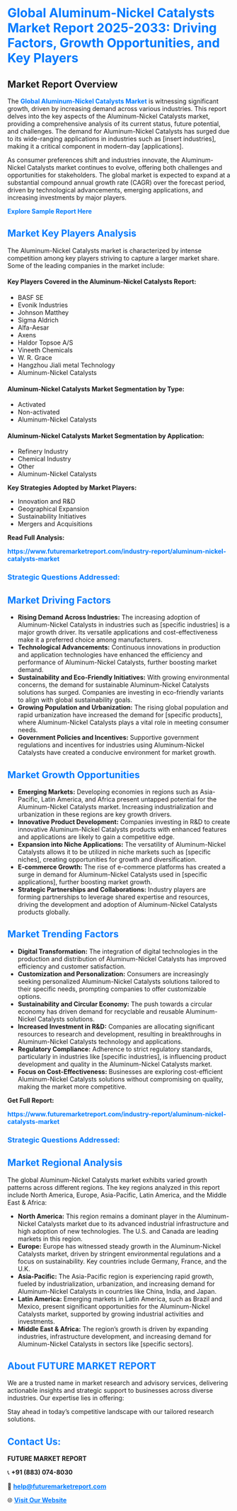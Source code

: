 <h1 style="color: #007BFF;">Global Aluminum-Nickel Catalysts Market Report 2025-2033: Driving Factors, Growth Opportunities, and Key Players</h1>

<section id="overview">
<h2>Market Report Overview</h2>
<p>The <a href="https://www.futuremarketreport.com/industry-report/aluminum-nickel-catalysts-market" style="color: #007BFF; text-decoration: none;"><strong>Global Aluminum-Nickel Catalysts Market</strong></a> is witnessing significant growth, driven by increasing demand across various industries. This report delves into the key aspects of the Aluminum-Nickel Catalysts market, providing a comprehensive analysis of its current status, future potential, and challenges. The demand for Aluminum-Nickel Catalysts has surged due to its wide-ranging applications in industries such as [insert industries], making it a critical component in modern-day [applications].</p>
<p>As consumer preferences shift and industries innovate, the Aluminum-Nickel Catalysts market continues to evolve, offering both challenges and opportunities for stakeholders. The global market is expected to expand at a substantial compound annual growth rate (CAGR) over the forecast period, driven by technological advancements, emerging applications, and increasing investments by major players.</p>
</section>

<section id="overview">
<p><a href="https://www.futuremarketreport.com/request-sample/reportId=100189" style="color: #007BFF; text-decoration: none;"><strong>Explore Sample Report Here</strong></a></p>
</section>

<section id="key-players">
<h2 style="color: #007BFF;">Market Key Players Analysis</h2>
<p>The Aluminum-Nickel Catalysts market is characterized by intense competition among key players striving to capture a larger market share. Some of the leading companies in the market include:</p>
<h4>Key Players Covered in the Aluminum-Nickel Catalysts Report:</h4>
<ul><li>BASF SE</li><li>Evonik Industries</li><li>Johnson Matthey</li><li>Sigma Aldrich</li><li>Alfa-Aesar</li><li>Axens</li><li>Haldor Topsoe A/S</li><li>Vineeth Chemicals</li><li>W. R. Grace</li><li>Hangzhou Jiali metal Technology</li><li>Aluminum-Nickel Catalysts</li></ul>
<h4>Aluminum-Nickel Catalysts Market Segmentation by Type:</h4>
<ul><li>Activated</li><li>Non-activated</li><li>Aluminum-Nickel Catalysts</li></ul>

<h4>Aluminum-Nickel Catalysts Market Segmentation by Application:</h4>
<ul><li>Refinery Industry</li><li>Chemical Industry</li><li>Other</li><li>Aluminum-Nickel Catalysts</li></ul>
<p><strong>Key Strategies Adopted by Market Players:</strong></p>
<ul>
<li>Innovation and R&D</li>
<li>Geographical Expansion</li>
<li>Sustainability Initiatives</li>
<li>Mergers and Acquisitions</li>
</ul>
</section>

<section>
<p><strong>Read Full Analysis: </strong></p><a href="https://www.futuremarketreport.com/industry-report/aluminum-nickel-catalysts-market" style="color: #007BFF; text-decoration: none;"><strong>https://www.futuremarketreport.com/industry-report/aluminum-nickel-catalysts-market</strong></a>
<h3 style="color: #007BFF;">Strategic Questions Addressed:</h3>
</section>

<section id="driving-factors">
<h2 style="color: #007BFF;">Market Driving Factors</h2>
<ul>
<li><strong>Rising Demand Across Industries:</strong> The increasing adoption of Aluminum-Nickel Catalysts in industries such as [specific industries] is a major growth driver. Its versatile applications and cost-effectiveness make it a preferred choice among manufacturers.</li>
<li><strong>Technological Advancements:</strong> Continuous innovations in production and application technologies have enhanced the efficiency and performance of Aluminum-Nickel Catalysts, further boosting market demand.</li>
<li><strong>Sustainability and Eco-Friendly Initiatives:</strong> With growing environmental concerns, the demand for sustainable Aluminum-Nickel Catalysts solutions has surged. Companies are investing in eco-friendly variants to align with global sustainability goals.</li>
<li><strong>Growing Population and Urbanization:</strong> The rising global population and rapid urbanization have increased the demand for [specific products], where Aluminum-Nickel Catalysts plays a vital role in meeting consumer needs.</li>
<li><strong>Government Policies and Incentives:</strong> Supportive government regulations and incentives for industries using Aluminum-Nickel Catalysts have created a conducive environment for market growth.</li>
</ul>
</section>

<section id="growth-opportunities">
<h2 style="color: #007BFF;">Market Growth Opportunities</h2>
<ul>
<li><strong>Emerging Markets:</strong> Developing economies in regions such as Asia-Pacific, Latin America, and Africa present untapped potential for the Aluminum-Nickel Catalysts market. Increasing industrialization and urbanization in these regions are key growth drivers.</li>
<li><strong>Innovative Product Development:</strong> Companies investing in R&D to create innovative Aluminum-Nickel Catalysts products with enhanced features and applications are likely to gain a competitive edge.</li>
<li><strong>Expansion into Niche Applications:</strong> The versatility of Aluminum-Nickel Catalysts allows it to be utilized in niche markets such as [specific niches], creating opportunities for growth and diversification.</li>
<li><strong>E-commerce Growth:</strong> The rise of e-commerce platforms has created a surge in demand for Aluminum-Nickel Catalysts used in [specific applications], further boosting market growth.</li>
<li><strong>Strategic Partnerships and Collaborations:</strong> Industry players are forming partnerships to leverage shared expertise and resources, driving the development and adoption of Aluminum-Nickel Catalysts products globally.</li>
</ul>
</section>

<section id="trending-factors">
<h2 style="color: #007BFF;">Market Trending Factors</h2>
<ul>
<li><strong>Digital Transformation:</strong> The integration of digital technologies in the production and distribution of Aluminum-Nickel Catalysts has improved efficiency and customer satisfaction.</li>
<li><strong>Customization and Personalization:</strong> Consumers are increasingly seeking personalized Aluminum-Nickel Catalysts solutions tailored to their specific needs, prompting companies to offer customizable options.</li>
<li><strong>Sustainability and Circular Economy:</strong> The push towards a circular economy has driven demand for recyclable and reusable Aluminum-Nickel Catalysts solutions.</li>
<li><strong>Increased Investment in R&D:</strong> Companies are allocating significant resources to research and development, resulting in breakthroughs in Aluminum-Nickel Catalysts technology and applications.</li>
<li><strong>Regulatory Compliance:</strong> Adherence to strict regulatory standards, particularly in industries like [specific industries], is influencing product development and quality in the Aluminum-Nickel Catalysts market.</li>
<li><strong>Focus on Cost-Effectiveness:</strong> Businesses are exploring cost-efficient Aluminum-Nickel Catalysts solutions without compromising on quality, making the market more competitive.</li>
</ul>
</section>

<section>
<p><strong>Get Full Report: </strong></p><a href="https://www.futuremarketreport.com/industry-report/aluminum-nickel-catalysts-market" style="color: #007BFF; text-decoration: none;"><strong>https://www.futuremarketreport.com/industry-report/aluminum-nickel-catalysts-market</strong></a>
<h3 style="color: #007BFF;">Strategic Questions Addressed:</h3>
</section>


<section id="regional-analysis">
<h2 style="color: #007BFF;">Market Regional Analysis</h2>
<p>The global Aluminum-Nickel Catalysts market exhibits varied growth patterns across different regions. The key regions analyzed in this report include North America, Europe, Asia-Pacific, Latin America, and the Middle East & Africa:</p>
<ul>
<li><strong>North America:</strong> This region remains a dominant player in the Aluminum-Nickel Catalysts market due to its advanced industrial infrastructure and high adoption of new technologies. The U.S. and Canada are leading markets in this region.</li>
<li><strong>Europe:</strong> Europe has witnessed steady growth in the Aluminum-Nickel Catalysts market, driven by stringent environmental regulations and a focus on sustainability. Key countries include Germany, France, and the U.K.</li>
<li><strong>Asia-Pacific:</strong> The Asia-Pacific region is experiencing rapid growth, fueled by industrialization, urbanization, and increasing demand for Aluminum-Nickel Catalysts in countries like China, India, and Japan.</li>
<li><strong>Latin America:</strong> Emerging markets in Latin America, such as Brazil and Mexico, present significant opportunities for the Aluminum-Nickel Catalysts market, supported by growing industrial activities and investments.</li>
<li><strong>Middle East & Africa:</strong> The region’s growth is driven by expanding industries, infrastructure development, and increasing demand for Aluminum-Nickel Catalysts in sectors like [specific sectors].</li>
</ul>
</section>

<footer>
<h2 style="color: #007BFF;">About FUTURE MARKET REPORT</h2>
<p>We are a trusted name in market research and advisory services, delivering actionable insights and strategic support to businesses across diverse industries. Our expertise lies in offering:</p>

<p>Stay ahead in today’s competitive landscape with our tailored research solutions.</p>

<h2 style="color: #007BFF;">Contact Us:</h2>
<p><strong>FUTURE MARKET REPORT</strong></p>
<p>📞 <strong>+91 (883) 074-8030</strong></p>
<p>📧 <strong><a href="mailto:help@futuremarketreport.com" style="color: #007BFF;">help@futuremarketreport.com</a></strong></p>
<p>🌐 <strong><a href="https://www.futuremarketreport.com/" style="color: #007BFF;">Visit Our Website</a></strong></p>
</footer>